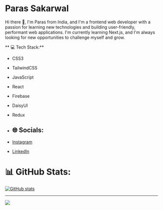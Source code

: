 ### 
# Paras Sakarwal 
Hi there 👋, I'm Paras from India, and I'm a frontend web developer with a passion for learning new technologies and building user-friendly, performant web applications. I'm currently learning Next.js, and I'm always looking for new opportunities to challenge myself and grow.

** 💻 Tech Stack:**

* CSS3
* TailwindCSS
* JavaScript
* React
* Firebase
* DaisyUI
* Redux

* ## 🌐 Socials:
  
* [Instagram](https://instagram.com/sakarwalparas)
* [LinkedIn](https://linkedin.com/in/paras-sakarwal-06908a287)

  
# 📊 GitHub Stats:
[![GitHub stats](https://github-readme-stats.vercel.app/api?username=13paras&theme=gruvbox&hide_border=true&include_all_commits=false&count_private=true)](https://github.com/13paras)

---
[![](https://visitcount.itsvg.in/api?id=13paras&icon=0&color=6)](https://visitcount.itsvg.in)
